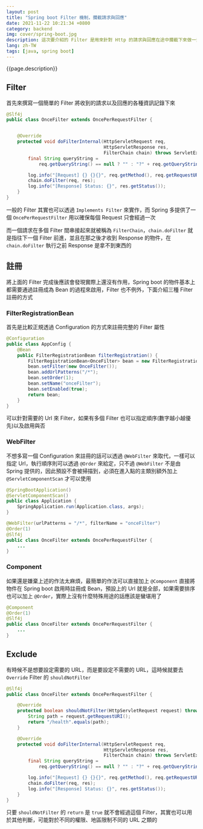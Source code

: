 ```yaml
---
layout: post
title: "Spring boot Filter 機制，攔截請求與回應"
date: 2021-11-22 10:21:34 +0800
category: backend
img: cover/spring-boot.jpg
description: 這次要介紹的 Filter 是用來針對 Http 的請求與回應在途中攔截下來做一些處理，運作邏輯上有一點像先前寫過的 AOP，但 AOP 是以 Method 為視角去攔截，而 Filter 則是以 Servlet 的層級來攔截，應用的場景會稍有不同
lang: zh-TW
tags: [java, spring boot]
---
```


{{page.description}}

## Filter

首先來撰寫一個簡單的 Filter 將收到的請求以及回應的各種資訊記錄下來

```java
@Slf4j
public class OnceFilter extends OncePerRequestFilter {


    @Override
    protected void doFilterInternal(HttpServletRequest req,
                                    HttpServletResponse res,
                                    FilterChain chain) throws ServletException, IOException {
        final String queryString =
            req.getQueryString() == null ? "" : "?" + req.getQueryString();

        log.info("[Request] {} {}{}", req.getMethod(), req.getRequestURI(), queryString);
        chain.doFilter(req, res);
        log.info("[Response] Status: {}", res.getStatus());
    }
}
```

一般的 Filter 其實也可以透過 `Implements Filter` 來實作，而 Spring 多提供了一個 `OncePerRequestFilter` 用以確保每個 Request 只會經過一次

而一個請求在多個 Filter 間串接起來就被稱為 `FilterChain`，`chain.doFilter` 就是指往下一個 Filter 前進，並且在那之後才收到 Response 的物件，在 `chain.doFilter` 執行之前 Response 是拿不到東西的

## 註冊
將上面的 Filter 完成後應該會發現實際上還沒有作用，Spring boot 的物件基本上都需要通過註冊成為 Bean 的過程來啟用，Filter 也不例外，下面介紹三種 Filter 註冊的方式

### FilterRegistrationBean
首先是比較正規透過 Configuration 的方式來註冊完整的 Filter 屬性

```java
@Configuration
public class AppConfig {
    @Bean
    public FilterRegistrationBean filterRegistration() {
        FilterRegistrationBean<OnceFilter> bean = new FilterRegistrationBean<>();
        bean.setFilter(new OnceFilter());
        bean.addUrlPatterns("/*");
        bean.setOrder(1);
        bean.setName("onceFilter");
        bean.setEnabled(true);
        return bean;
    }
}
```
可以針對需要的 Url 來 Filter，如果有多個 Filter 也可以指定順序(數字越小越優先)以及啟用與否

### WebFilter
不想多寫一個 Configuration 來註冊的話可以透過 `@WebFilter` 來取代，一樣可以指定 Url，執行順序則可以透過 `@Order` 來給定，只不過 `@WebFilter` 不是由 Spring 提供的，因此預設不會被掃描到，必須在進入點的主類別額外加上 `@ServletComponentScan` 才可以使用

```java
@SpringBootApplication()
@ServletComponentScan()
public class Application {
    SpringApplication.run(Application.class, args);
}

@WebFilter(urlPatterns = "/*", filterName = "onceFilter")
@Order(1)
@Slf4j
public class OnceFilter extends OncePerRequestFilter {
    ...
}
```

### Component
如果還是嫌棄上述的作法太麻煩，最簡單的作法可以直接加上 `@Component` 直接將物件在 Spring boot 啟用時註冊成 Bean，預設上的 Url 就是全部，如果需要排序也可以加上 `@Order`，實際上沒有什麼特殊用途的話應該是蠻堪用了

```java
@Component
@Order(1)
@Slf4j
public class OnceFilter extends OncePerRequestFilter {
    ...
}
```

## Exclude

有時候不是想要設定需要的 URL，而是要設定不需要的 URL，這時候就要去 `Override` Filter 的 `shouldNotFilter`

```java
@Slf4j
public class OnceFilter extends OncePerRequestFilter {

    @Override
    protected boolean shouldNotFilter(HttpServletRequest request) throws ServletException {
        String path = request.getRequestURI();
        return "/health".equals(path);
    }

    @Override
    protected void doFilterInternal(HttpServletRequest req,
                                    HttpServletResponse res,
                                    FilterChain chain) throws ServletException, IOException {
        final String queryString =
            req.getQueryString() == null ? "" : "?" + req.getQueryString();

        log.info("[Request] {} {}{}", req.getMethod(), req.getRequestURI(), queryString);
        chain.doFilter(req, res);
        log.info("[Response] Status: {}", res.getStatus());
    }
}
```

只要 `shouldNotFilter` 的 `return` 是 `true` 就不會經過這個 Filter，其實也可以用於其他判斷，可能對於不同的權限、地區限制不同的 URL 之類的